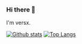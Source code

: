 ### Hi there 👋

I'm versx.

[![Github stats](https://github-readme-stats.vercel.app/api?username=versx)](https://github.com/anuraghazra/github-readme-stats)
[![Top Langs](https://github-readme-stats.vercel.app/api/top-langs/?username=versx&layout=compact)](https://github.com/anuraghazra/github-readme-stats)

<!--
**versx/versx** is a ✨ _special_ ✨ repository because its `README.md` (this file) appears on your GitHub profile.

Here are some ideas to get you started:

- 🔭 I’m currently working on ...
- 🌱 I’m currently learning ...
- 👯 I’m looking to collaborate on ...
- 🤔 I’m looking for help with ...
- 💬 Ask me about ...
- 📫 How to reach me: ...
- 😄 Pronouns: ...
- ⚡ Fun fact: ...
-->
